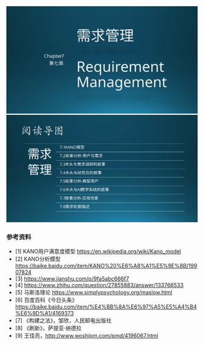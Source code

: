 

<img src="img/Slide1.SVG"/>




<img src="img/Slide2.SVG"/>




### 参考资料

- [1] KANO用户满意度模型 https://en.wikipedia.org/wiki/Kano_model
- [2] KANO分析模型 https://baike.baidu.com/item/KANO%20%E6%A8%A1%E5%9E%8B/19907824
- [3] https://www.jianshu.com/p/9fa5abc666f7
- [4] https://www.zhihu.com/question/27855883/answer/133766533
- [5] 马斯洛理论 https://www.simplypsychology.org/maslow.html
- [6] 百度百科《今日头条》https://baike.baidu.com/item/%E4%BB%8A%E6%97%A5%E5%A4%B4%E6%9D%A1/4169373
- [7] 《构建之法》，邹欣，人民邮电出版社
- [8] 《刷新》，萨提亚·纳德拉
- [9] 王佳亮，http://www.woshipm.com/pmd/4196067.html
